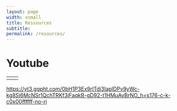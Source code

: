 ```yaml
---
layout: page
width: xsmall
title: Ressources
subtitle: 
permalink: /resources/
---
```


# Youtube

<table>
    <tr>
        <td></td>
        <td></td>
    </tr>
</table>

https://yt3.ggpht.com/0bH1P3Ex9rlTdi3IaplDPv9yWc-kg8Si6McNSr1QchTRKf3jFaqkB-gD92-t1HMuAvBrNO_h=s176-c-k-c0x00ffffff-no-rj